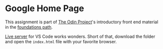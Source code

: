 # Google Home Page

This assignment is part of [The Odin Project](https://www.theodinproject.com/)'s introductory front end material in the [foundations path](https://www.theodinproject.com/paths/foundations).

[Live server](https://marketplace.visualstudio.com/items?itemName=ritwickdey.LiveServer) for VS Code works wonders. Short of that, download the folder and open the `index.html` file with your favorite browser.
